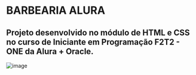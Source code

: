 # BARBEARIA ALURA

## Projeto desenvolvido no módulo de HTML e CSS no curso de Iniciante em Programação F2T2 - ONE da Alura + Oracle.
![image](https://user-images.githubusercontent.com/93235055/174713722-7b9bf749-4f6e-487f-b4fa-67639d67e90f.png)

